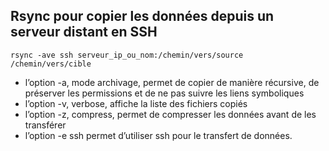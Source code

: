 Rsync pour copier les données depuis un serveur distant en SSH
--------------------------------------------------------------
```
rsync -ave ssh serveur_ip_ou_nom:/chemin/vers/source /chemin/vers/cible
```
- l’option -a, mode archivage, permet de copier de manière récursive, de préserver les permissions et de ne pas suivre les liens symboliques
- l’option -v, verbose, affiche la liste des fichiers copiés
- l’option -z, compress, permet de compresser les données avant de les transférer
- l’option -e ssh permet d’utiliser ssh pour le transfert de données.
